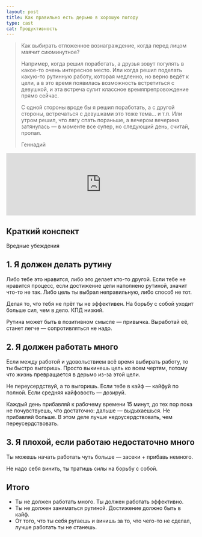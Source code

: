 ```yaml
---
layout: post
title: Как правильно есть дерьмо в хорошую погоду
type: cast
cat: Продуктивность
---
```


> Как выбирать отложенное вознаграждение, когда перед лицом маячит сиюминутное?
> 
> Например, когда решил поработать, а друзья зовут погулять в какое-то очень интересное место. Или когда решил поделать какую-то рутинную работу, которая медленно, но верно ведёт к цели, а в это время появилась возможность встретиться с девушкой, и эта встреча сулит классное времяпрепровождение прямо сейчас.
> 
> С одной стороны вроде бы я решил поработать, а с другой стороны, встречаться с девушками это тоже тема... и т.п. Или утром решил, что лягу спать пораньше, а вечером вечерина затянулась — в моменте все супер, но следующий день, считай, пропал.
>
> Геннадий

<iframe width="100%" height="166" scrolling="no" frameborder="no" src="https://w.soundcloud.com/player/?url=https%3A//api.soundcloud.com/tracks/215313461&amp;color=ff5500&amp;auto_play=false&amp;hide_related=false&amp;show_comments=true&amp;show_user=true&amp;show_reposts=false"></iframe>

## Краткий конспект

Вредные убеждения

## 1. Я должен делать рутину

Либо тебе это нравится, либо это делает кто-то другой. Если тебе не нравится процесс, если достижение цели наполнено рутиной, значит что-то не так. Либо цель ты выбрал неправильную, либо способ не тот.

Делая то, что тебя не прёт ты не эффективен. На борьбу с собой уходит больше сил, чем в дело. КПД низкий.

Рутина может быть в позитивном смысле — привычка. Выработай её, станет легче — сопротивляться не надо.

## 2. Я должен работать много

Если между работой и удовольствием всё время выбирать работу, то ты быстро выгоришь. Просто выкинешь цель ко всем чертям, потому что жизнь превращается в дерьмо из-за этой цели.

Не переусердствуй, а то выгоришь. Если тебе в кайф — кайфуй по полной. Если средняя кайфовость — дозируй.

Каждый день прибавляй к рабочему времени 15 минут, до тех пор пока не почувствуешь, что достаточно: дальше — выдыхаешься. Не прибавляй больше. В этом деле лучше недоусердствовать, чем переусердствовать.

## 3. Я плохой, если работаю недостаточно много

Ты можешь начать работать чуть больше — засеки + прибавь немного.

Не надо себя винить, ты тратишь силы на борьбу с собой.

## Итого

- Ты не должен работать много. Ты должен работать эффективно.
- Ты не должен заниматься рутиной. Достижение должно быть в кайф.
- От того, что ты себя ругаешь и винишь за то, что чего-то не сделал, лучше работать ты не станешь.